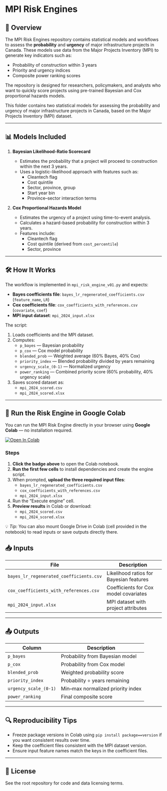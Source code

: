 # MPI Risk Engines

## 📝 Overview
The MPI Risk Engines repository contains statistical models and workflows to assess the **probability** and **urgency** of major infrastructure projects in Canada. 
These models use data from the Major Projects Inventory (MPI) to generate key indicators such as:
- Probability of construction within 3 years
- Priority and urgency indices
- Composite power ranking scores

The repository is designed for researchers, policymakers, and analysts who want to quickly score projects using pre-trained Bayesian and Cox proportional hazards models.

This folder contains two statistical models for assessing the probability and urgency of major infrastructure projects in Canada, based on the Major Projects Inventory (MPI) dataset.

---

## 📊 Models Included

1. **Bayesian Likelihood-Ratio Scorecard**
   - Estimates the probability that a project will proceed to construction within the next 3 years.
   - Uses a logistic-likelihood approach with features such as:
     - Cleantech flag
     - Cost quintile
     - Sector, province, group
     - Start year bin
     - Province–sector interaction terms

2. **Cox Proportional Hazards Model**
   - Estimates the urgency of a project using time-to-event analysis.
   - Calculates a hazard-based probability for construction within 3 years.
   - Features include:
     - Cleantech flag
     - Cost quintile (derived from `cost_percentile`)
     - Sector, province

---

## 🛠 How It Works

The workflow is implemented in `mpi_risk_engine_v01.py` and expects:

- **Bayes coefficients file**: `bayes_lr_regenerated_coefficients.csv`  
  (`feature_name`, `LR`)
- **Cox coefficients file**: `cox_coefficients_with_references.csv`  
  (`covariate`, `coef`)
- **MPI input dataset**: `mpi_2024_input.xlsx`

The script:
1. Loads coefficients and the MPI dataset.
2. Computes:
   - `p_bayes` — Bayesian probability
   - `p_cox` — Cox model probability
   - `blended_prob` — Weighted average (60% Bayes, 40% Cox)
   - `priority_index` — Blended probability divided by years remaining
   - `urgency_scale_(0-1)` — Normalized urgency
   - `power_ranking` — Combined priority score (60% probability, 40% urgency scale)
3. Saves scored dataset as:
   - `mpi_2024_scored.csv`
   - `mpi_2024_scored.xlsx`

---

## 🚀 Run the Risk Engine in Google Colab

You can run the MPI Risk Engine directly in your browser using **Google Colab** — no installation required.

[![Open In Colab](https://colab.research.google.com/assets/colab-badge.svg)](
  https://colab.research.google.com/github/joshuasamuel123/EnergyNation/blob/main/risk_engines/EnergyNation_Risk_Engine_Colab_v01.ipynb
)

### Steps
1. **Click the badge above** to open the Colab notebook.
2. **Run the first few cells** to install dependencies and create the engine script.
3. When prompted, **upload the three required input files**:
   - `bayes_lr_regenerated_coefficients.csv`
   - `cox_coefficients_with_references.csv`
   - `mpi_2024_input.xlsx`
4. Run the “Execute engine” cell.
5. **Preview results** in Colab or download:
   - `mpi_2024_scored.csv`
   - `mpi_2024_scored.xlsx`

💡 *Tip:* You can also mount Google Drive in Colab (cell provided in the notebook) to read inputs or save outputs directly there.
## 📥 Inputs

| File | Description |
|------|-------------|
| `bayes_lr_regenerated_coefficients.csv` | Likelihood ratios for Bayesian features |
| `cox_coefficients_with_references.csv` | Coefficients for Cox model covariates |
| `mpi_2024_input.xlsx` | MPI dataset with project attributes |

---

## 📤 Outputs

| Column | Description |
|--------|-------------|
| `p_bayes` | Probability from Bayesian model |
| `p_cox` | Probability from Cox model |
| `blended_prob` | Weighted probability score |
| `priority_index` | Probability ÷ years remaining |
| `urgency_scale_(0-1)` | Min–max normalized priority index |
| `power_ranking` | Final composite score |

---

## 🔍 Reproducibility Tips

- Freeze package versions in Colab using `pip install package==version` if you want consistent results over time.
- Keep the coefficient files consistent with the MPI dataset version.
- Ensure input feature names match the keys in the coefficient files.

---

## 📜 License

See the root repository for code and data licensing terms.
